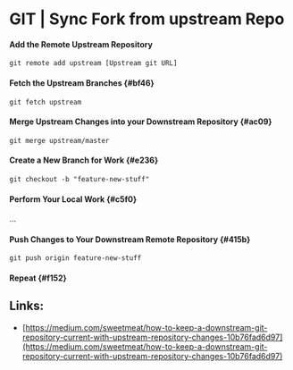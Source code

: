 # GIT \| Sync Fork from upstream Repo

#### Add the Remote Upstream Repository

```
git remote add upstream [Upstream git URL]
```

#### Fetch the Upstream Branches {#bf46}

```
git fetch upstream
```

#### Merge Upstream Changes into your Downstream Repository {#ac09}

```
git merge upstream/master
```

#### Create a New Branch for Work {#e236}

```
git checkout -b "feature-new-stuff"
```

#### Perform Your Local Work {#c5f0}

...

#### Push Changes to Your Downstream Remote Repository {#415b}

```
git push origin feature-new-stuff
```

#### Repeat {#f152}



## Links:

* [https://medium.com/sweetmeat/how-to-keep-a-downstream-git-repository-current-with-upstream-repository-changes-10b76fad6d97](https://medium.com/sweetmeat/how-to-keep-a-downstream-git-repository-current-with-upstream-repository-changes-10b76fad6d97)



